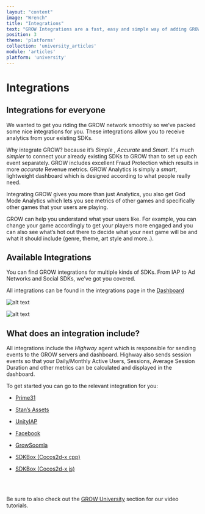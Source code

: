 ```yaml
---
layout: "content"
image: "Wrench"
title: "Integrations"
text: "GROW Integrations are a fast, easy and simple way of adding GROW you your games."
position: 3
theme: 'platforms'
collection: 'university_articles'
module: 'articles'
platform: 'university'
---
```


# Integrations

## Integrations for everyone

We wanted to get you riding the GROW network smoothly so we’ve packed some nice integrations for you. These integrations allow you to receive analytics from your existing SDKs.

Why integrate GROW? because it’s *Simple* , *Accurate* and *Smart*. It's much *simpler* to connect your already existing SDKs to GROW than to set up each event separately. GROW includes excellent Fraud Protection which results in more *accurate* Revenue metrics. GROW Analytics is simply a *smart*, lightweight dashboard which is designed according to what people really need.

Integrating GROW gives you more than just Analytics, you also get God Mode Analytics which lets you see metrics of other games and specifically other games that your users are playing.

GROW can help you understand what your users like. For example, you can change your game accordingly to get your players more engaged and you can also see what’s hot out there to decide what your next game will be and what it should include (genre, theme, art style and more..).


## Available Integrations

You can find GROW integrations for multiple kinds of SDKs. From IAP to Ad Networks and Social SDKs, we’ve got you covered.


All integrations can be found in the integrations page in the [Dashboard](https://dashboard.soom.la)


![alt text](/img/docs/university/21_Grow_Integrations_GameMenu.png "Game Menu")

![alt text](/img/docs/university/22_Grow_Integrations_Dashboard.png "Integrations in Dashboard")

## What does an integration include?

All integrations include the *Highway* agent which is responsible for sending events to the GROW servers and dashboard. Highway also sends session events so that your Daily/Monthly Active Users, Sessions, Average Session Duration and other metrics can be calculated and displayed in the dashboard.

To get started you can go to the relevant integration for you:

- [Prime31](/unity/Grow_Prime31_GettingStarted)

- [Stan’s Assets](/unity/Grow_StansAssets_GettingStarted)

- [UnityIAP](/unity/GrowIntegration_UnityIAP)

- [Facebook](/unity/GrowIntegration_Facebook)

- [GrowSoomla](/unity/GrowSoomla_GettingStarted)

- [SDKBox (Cocos2d-x cpp)](/cocos2dx/cpp/Grow_SDKBox_GettingStarted)

- [SDKBox (Cocos2d-x js)](/cocos2dx/js/Grow_SDKBox_GettingStarted)

<br/><br/>

Be sure to also check out the [GROW University](/university/videos) section for our video tutorials.
